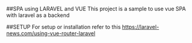 ##SPA using LARAVEL and VUE
    This project is a sample to use vue SPA with laravel as a backend

##SETUP
For setup or installation refer to this https://laravel-news.com/using-vue-router-laravel
